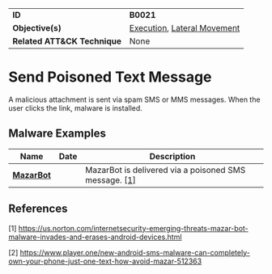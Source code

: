 |||
|---|---|
|**ID**|**B0021**|
|**Objective(s)**|[Execution](https://github.com/MBCProject/mbc-markdown/tree/master/execution), [Lateral Movement](https://github.com/MBCProject/mbc-markdown/tree/master/lateral-movement/)|
|**Related ATT&CK Technique**|None|


Send Poisoned Text Message
==========================
A malicious attachment is sent via spam SMS or MMS messages. When the user clicks the link, malware is installed.

Malware Examples
----------------
|Name|Date|Description|
|---|---|---|
|[**MazarBot**](https://github.com/MBCProject/mbc-markdown/blob/master/xample-malware/mazarbot.md)||MazarBot is delivered via a poisoned SMS message. [[1]](#1)|

References
----------
<a name="1">[1]</a> https://us.norton.com/internetsecurity-emerging-threats-mazar-bot-malware-invades-and-erases-android-devices.html

<a name="2">[2]</a> https://www.player.one/new-android-sms-malware-can-completely-own-your-phone-just-one-text-how-avoid-mazar-512363
